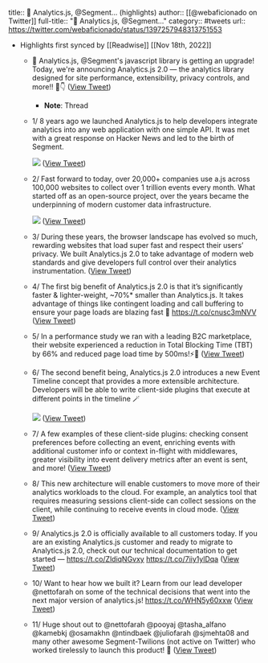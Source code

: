 title:: 📢 Analytics.js, @Segment... (highlights)
author:: [[@webaficionado on Twitter]]
full-title:: "📢 Analytics.js, @Segment..."
category:: #tweets
url:: https://twitter.com/webaficionado/status/1397257948313751553

- Highlights first synced by [[Readwise]] [[Nov 18th, 2022]]
	- 📢 Analytics.js, @Segment's javascript library is getting an upgrade! Today, we're announcing Analytics.js 2.0 — the analytics library designed for site performance, extensibility, privacy controls, and more!! 🧵👇 ([View Tweet](https://twitter.com/webaficionado/status/1397232868074590217))
		- **Note**: Thread
	- 1/ 8 years ago we launched Analytics.js to help developers integrate analytics into any web application with one simple API. It was met with a great response on Hacker News and led to the birth of Segment. 
	  
	  ![](https://pbs.twimg.com/media/E2P4EhCVcAIdCBZ.png) ([View Tweet](https://twitter.com/webaficionado/status/1397233101454168066))
	- 2/ Fast forward to today, over 20,000+ companies use a.js across 100,000 websites to collect over 1 trillion events every month. What started off as an open-source project, over the years became the underpinning of modern customer data infrastructure. 
	  
	  ![](https://pbs.twimg.com/media/E2P4L3UVcAAfI0s.jpg) ([View Tweet](https://twitter.com/webaficionado/status/1397233247743004677))
	- 3/ During these years, the browser landscape has evolved so much, rewarding websites that load super fast and respect their users’ privacy. We built Analytics.js 2.0 to take advantage of modern web standards and give developers full control over their analytics instrumentation. ([View Tweet](https://twitter.com/webaficionado/status/1397233327199985669))
	- 4/ The first big benefit of Analytics.js 2.0 is that it’s significantly faster & lighter-weight, ~70%* smaller than Analytics.js. It takes advantage of things like contingent loading and call buffering to ensure your page loads are blazing fast 🚀 https://t.co/cnusc3mNVV ([View Tweet](https://twitter.com/webaficionado/status/1397233604279812107))
	- 5/ In a performance study we ran with a leading B2C marketplace, their website experienced a reduction in Total Blocking Time (TBT) by 66% and reduced page load time by 500ms!⚡️🤯 ([View Tweet](https://twitter.com/webaficionado/status/1397233770395283459))
	- 6/ The second benefit being, Analytics.js 2.0 introduces a new Event Timeline concept that provides a more extensible architecture. Developers will be able to write client-side plugins that execute at different points in the timeline 🪄 
	  
	  ![](https://pbs.twimg.com/media/E2P5C75VcAEi4Jt.jpg) ([View Tweet](https://twitter.com/webaficionado/status/1397234147911946244))
	- 7/ A few examples of these client-side plugins: checking consent preferences before collecting an event, enriching events with additional customer info or context in-flight with middlewares, greater visibility into event delivery metrics after an event is sent, and more! ([View Tweet](https://twitter.com/webaficionado/status/1397234268846399501))
	- 8/ This new architecture will enable customers to move more of their analytics workloads to the cloud. For example, an analytics tool that requires measuring sessions client-side can collect sessions on the client, while continuing to receive events in cloud mode. ([View Tweet](https://twitter.com/webaficionado/status/1397234425461678080))
	- 9/ Analytics.js 2.0 is officially available to all customers today.  If you are an existing Analytics.js customer and ready to migrate to Analytics.js 2.0, check out our technical documentation to get started — https://t.co/ZldiqNGvxy https://t.co/7iiy1ylDqa ([View Tweet](https://twitter.com/webaficionado/status/1397234707985838081))
	- 10/ Want to hear how we built it? Learn from our lead developer @nettofarah on some of the technical decisions that went into the next major version of analytics.js! https://t.co/WHN5y60xxw ([View Tweet](https://twitter.com/webaficionado/status/1397251792488976385))
	- 11/ Huge shout out to @nettofarah @pooyaj @tasha_alfano @kamebkj @osamakhn @ntindbaek @juliofarah @sjmehta08 and many other awesome Segment-Twilions (not active on Twitter) who worked tirelessly to launch this product! 🙌 ([View Tweet](https://twitter.com/webaficionado/status/1397257948313751553))